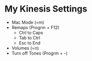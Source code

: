 # My Kinesis Settings

* Mac Mode (=m)
* Remaps (Progrm + F12)
	* Ctrl to Caps
	* Tab to Ctrl
	* Esc to End
* Volumes (=n)
* Turn off Tones (Progrm + -)
